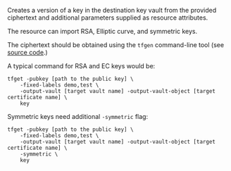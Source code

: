 Creates a version of a key in the destination key vault from the
provided ciphertext and additional parameters supplied as
resource attributes.

The resource can import RSA, Elliptic curve, and symmetric keys.

The ciphertext should be obtained using the `tfgen` command-line tool
(see [source code](https://github.com/aliakseiyanchuk/terraform-provider-az-confidential).)

A typical command for RSA and EC keys  would be:
```shell
tfget -pubkey [path to the public key] \
	-fixed-labels demo,test \
	-output-vault [target vault name] -output-vault-object [target certificate name] \
	key
```
Symmetric keys need additional `-symmetric` flag:
```shell
tfget -pubkey [path to the public key] \
	-fixed-labels demo,test \
	-output-vault [target vault name] -output-vault-object [target certificate name] \
	-symmetric \
	key
```